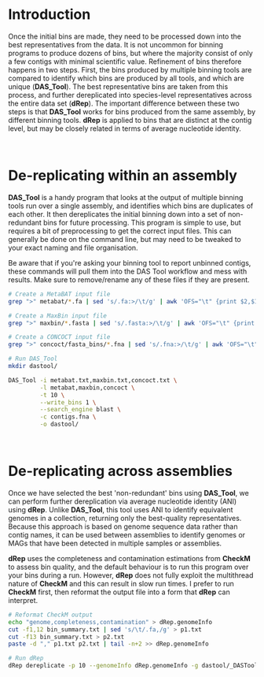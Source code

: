 # Introduction

Once the initial bins are made, they need to be processed down into the best representatives from the data. It is not uncommon for binning programs to produce dozens of bins, but where the majority consist of only a few contigs with minimal scientific value. Refinement of bins therefore happens in two steps. First, the bins produced by multiple binning tools are compared to identify which bins are produced by all tools, and which are unique (**DAS_Tool**). The best representative bins are taken from this process, and further dereplicated into species-level representatives across the entire data set (**dRep**). The important difference between these two steps is that **DAS_Tool** works for bins produced from the same assembly, by different binning tools. **dRep** is applied to bins that are distinct at the contig level, but may be closely related in terms of average nucleotide identity.

<br>

# De-replicating within an assembly 

**DAS_Tool** is a handy program that looks at the output of multiple binning tools run over a single assembly, and identifies which bins are duplicates of each other. It then dereplicates the initial binning down into a set of non-redundant bins for future processing. This program is simple to use, but requires a bit of preprocessing to get the correct input files. This can generally be done on the command line, but may need to be tweaked to your exact naming and file organisation.

Be aware that if you're asking your binning tool to report unbinned contigs, these commands will pull them into the DAS Tool workflow and mess with results. Make sure to remove/rename any of these files if they are present.

```bash
# Create a MetaBAT input file
grep ">" metabat/*.fa | sed 's/.fa:>/\t/g' | awk 'OFS="\t" {print $2,$1}' > metabat.txt

# Create a MaxBin input file
grep ">" maxbin/*.fasta | sed 's/.fasta:>/\t/g' | awk 'OFS="\t" {print $2,$1}' > maxbin.txt

# Create a CONCOCT input file
grep ">" concoct/fasta_bins/*.fna | sed 's/.fna:>/\t/g' | awk 'OFS="\t" {print $2,$1}' > concoct.txt

# Run DAS_Tool
mkdir dastool/

DAS_Tool -i metabat.txt,maxbin.txt,concoct.txt \
         -l metabat,maxbin,concoct \
         -t 10 \
         --write_bins 1 \
         --search_engine blast \
         -c contigs.fna \
         -o dastool/
```

<br>

# De-replicating across assemblies

Once we have selected the best 'non-redundant' bins using **DAS_Tool**, we can perform further dereplication via average nucleotide identity (ANI) using **dRep**. Unlike **DAS_Tool**, this tool uses ANI to identify equivalent genomes in a collection, returning only the best-quality representatives. Because this approach is based on genome sequence data rather than contig names, it can be used between assemblies to identify genomes or MAGs that have been detected in multiple samples or assemblies.

**dRep** uses the completeness and contamination estimations from **CheckM** to assess bin quality, and the default behaviour is to run this program over your bins during a run. However, **dRep** does not fully exploit the multithread nature of **CheckM** and this can result in slow run times. I prefer to run **CheckM** first, then reformat the output file into a form that **dRep** can interpret.

<!---
*Note: There is a more detailed breakdown of the **CheckM** tool in the [final evaluation](https://github.com/GenomicsAotearoa/environmental_metagenomics/blob/master/metagenomic_binning/6.final_evaluation.md) notebook.*
--->


```bash
# Reformat CheckM output
echo "genome,completeness,contamination" > dRep.genomeInfo
cut -f1,12 bin_summary.txt | sed 's/\t/.fa,/g' > p1.txt
cut -f13 bin_summary.txt > p2.txt
paste -d "," p1.txt p2.txt | tail -n+2 >> dRep.genomeInfo

# Run dRep
dRep dereplicate -p 10 --genomeInfo dRep.genomeInfo -g dastool/_DASTool_bins/* dRep_output/
```

